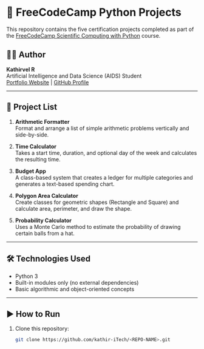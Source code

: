# 🐍 FreeCodeCamp Python Projects

This repository contains the five certification projects completed as part of the [FreeCodeCamp Scientific Computing with Python](https://www.freecodecamp.org/certification/kathir-iTech/scientific-computing-with-python-v7) course.

## 👨‍💻 Author

**Kathirvel R**  
Artificial Intelligence and Data Science (AIDS) Student  
[Portfolio Website](https://kathir-itech.github.io/Work_Folio/#contact/) | [GitHub Profile](https://github.com/kathir-iTech)

---

## 📜 Project List

1. **Arithmetic Formatter**  
   Format and arrange a list of simple arithmetic problems vertically and side-by-side.

2. **Time Calculator**  
   Takes a start time, duration, and optional day of the week and calculates the resulting time.

3. **Budget App**  
   A class-based system that creates a ledger for multiple categories and generates a text-based spending chart.

4. **Polygon Area Calculator**  
   Create classes for geometric shapes (Rectangle and Square) and calculate area, perimeter, and draw the shape.

5. **Probability Calculator**  
   Uses a Monte Carlo method to estimate the probability of drawing certain balls from a hat.

---

## 🛠️ Technologies Used

- Python 3
- Built-in modules only (no external dependencies)
- Basic algorithmic and object-oriented concepts

---

## ▶️ How to Run

1. Clone this repository:
   ```bash
   git clone https://github.com/kathir-iTech/<REPO-NAME>.git

